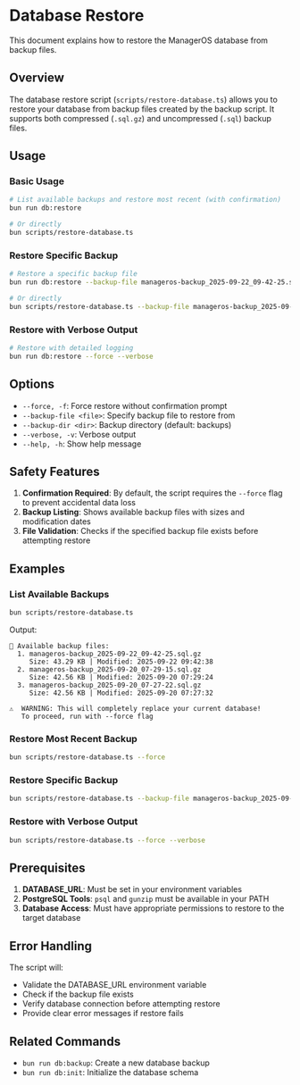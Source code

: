 # Database Restore

This document explains how to restore the ManagerOS database from backup files.

## Overview

The database restore script (`scripts/restore-database.ts`) allows you to restore your database from backup files created by the backup script. It supports both compressed (`.sql.gz`) and uncompressed (`.sql`) backup files.

## Usage

### Basic Usage

```bash
# List available backups and restore most recent (with confirmation)
bun run db:restore

# Or directly
bun scripts/restore-database.ts
```

### Restore Specific Backup

```bash
# Restore a specific backup file
bun run db:restore --backup-file manageros-backup_2025-09-22_09-42-25.sql.gz --force

# Or directly
bun scripts/restore-database.ts --backup-file manageros-backup_2025-09-22_09-42-25.sql.gz --force
```

### Restore with Verbose Output

```bash
# Restore with detailed logging
bun run db:restore --force --verbose
```

## Options

- `--force, -f`: Force restore without confirmation prompt
- `--backup-file <file>`: Specify backup file to restore from
- `--backup-dir <dir>`: Backup directory (default: backups)
- `--verbose, -v`: Verbose output
- `--help, -h`: Show help message

## Safety Features

1. **Confirmation Required**: By default, the script requires the `--force` flag to prevent accidental data loss
2. **Backup Listing**: Shows available backup files with sizes and modification dates
3. **File Validation**: Checks if the specified backup file exists before attempting restore

## Examples

### List Available Backups

```bash
bun scripts/restore-database.ts
```

Output:

```
📁 Available backup files:
  1. manageros-backup_2025-09-22_09-42-25.sql.gz
     Size: 43.29 KB | Modified: 2025-09-22 09:42:38
  2. manageros-backup_2025-09-20_07-29-15.sql.gz
     Size: 42.56 KB | Modified: 2025-09-20 07:29:24
  3. manageros-backup_2025-09-20_07-27-22.sql.gz
     Size: 42.56 KB | Modified: 2025-09-20 07:27:32

⚠️  WARNING: This will completely replace your current database!
   To proceed, run with --force flag
```

### Restore Most Recent Backup

```bash
bun scripts/restore-database.ts --force
```

### Restore Specific Backup

```bash
bun scripts/restore-database.ts --backup-file manageros-backup_2025-09-20_07-29-15.sql.gz --force
```

### Restore with Verbose Output

```bash
bun scripts/restore-database.ts --force --verbose
```

## Prerequisites

1. **DATABASE_URL**: Must be set in your environment variables
2. **PostgreSQL Tools**: `psql` and `gunzip` must be available in your PATH
3. **Database Access**: Must have appropriate permissions to restore to the target database

## Error Handling

The script will:

- Validate the DATABASE_URL environment variable
- Check if the backup file exists
- Verify database connection before attempting restore
- Provide clear error messages if restore fails

## Related Commands

- `bun run db:backup`: Create a new database backup
- `bun run db:init`: Initialize the database schema

